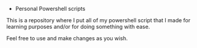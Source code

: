 - Personal Powershell scripts

This is a repository where I put all of my powershell script that I made for learning purposes and/or for doing something with ease.

Feel free to use and make changes as you wish.
